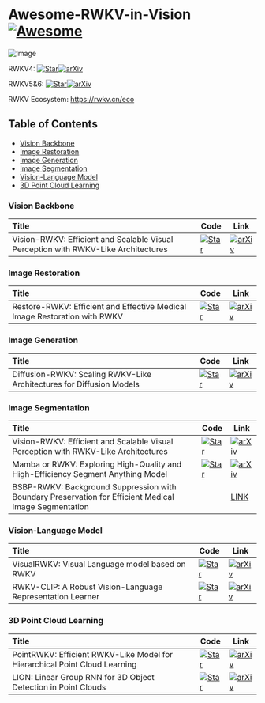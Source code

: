 # Awesome-RWKV-in-Vision [![Awesome](https://cdn.rawgit.com/sindresorhus/awesome/d7305f38d29fed78fa85652e3a63e154dd8e8829/media/badge.svg)](https://github.com/Yaziwel/Awesome-RWKV-in-Vision) 

![Image](https://pbs.twimg.com/media/GLbj1TyasAA9WF0?format=jpg&name=4096x4096)

RWKV4:  [![Star](https://img.shields.io/github/stars/BlinkDL/RWKV-LM.svg?style=social&label=Star)](https://github.com/BlinkDL/RWKV-LM)[![arXiv](https://img.shields.io/badge/arXiv-b31b1b.svg)](https://arxiv.org/abs/2305.13048)

RWKV5&6:  [![Star](https://img.shields.io/github/stars/BlinkDL/RWKV-LM.svg?style=social&label=Star)](https://github.com/BlinkDL/RWKV-LM)[![arXiv](https://img.shields.io/badge/arXiv-b31b1b.svg)](https://arxiv.org/abs/2404.05892)

RWKV Ecosystem: https://rwkv.cn/eco

## Table of Contents 

- [Vision Backbone](#vision-backbone)
- [Image Restoration](#image-restoration)
- [Image Generation](#image-generation)
- [Image Segmentation](#image-segmentation)
- [Vision-Language Model](#vision-language-model)
- [3D Point Cloud Learning](#3d-point-cloud-learning)

### Vision Backbone

| Title                                                        | Code                                                         | Link                                                         |
| :----------------------------------------------------------- | ------------------------------------------------------------ | ------------------------------------------------------------ |
| Vision-RWKV: Efficient and Scalable Visual Perception with RWKV-Like Architectures | [![Star](https://img.shields.io/github/stars/OpenGVLab/Vision-RWKV.svg?style=social&label=Star)](https://github.com/OpenGVLab/Vision-RWKV) | [![arXiv](https://img.shields.io/badge/arXiv-b31b1b.svg)](https://arxiv.org/abs/2403.02308) |

### Image Restoration

| Title                                                        | Code                                                         | Link                                                         |
| :----------------------------------------------------------- | ------------------------------------------------------------ | ------------------------------------------------------------ |
| Restore-RWKV: Efficient and Effective Medical Image Restoration with RWKV | [![Star](https://img.shields.io/github/stars/Yaziwel/Restore-RWKV.svg?style=social&label=Star)](https://github.com/Yaziwel/Restore-RWKV) | [![arXiv](https://img.shields.io/badge/arXiv-b31b1b.svg)](https://arxiv.org/abs/2407.11087) |

### Image Generation

| Title                                                        | Code                                                         | Link                                                         |
| :----------------------------------------------------------- | ------------------------------------------------------------ | ------------------------------------------------------------ |
| Diffusion-RWKV: Scaling RWKV-Like Architectures for Diffusion Models | [![Star](https://img.shields.io/github/stars/feizc/Diffusion-RWKV.svg?style=social&label=Star)](https://github.com/feizc/Diffusion-RWKV) | [![arXiv](https://img.shields.io/badge/arXiv-b31b1b.svg)](https://arxiv.org/abs/2404.04478) |

### Image Segmentation

| Title                                                        | Code                                                         | Link                                                         |
| :----------------------------------------------------------- | ------------------------------------------------------------ | ------------------------------------------------------------ |
| Vision-RWKV: Efficient and Scalable Visual Perception with RWKV-Like Architectures | [![Star](https://img.shields.io/github/stars/OpenGVLab/Vision-RWKV.svg?style=social&label=Star)](https://github.com/OpenGVLab/Vision-RWKV) | [![arXiv](https://img.shields.io/badge/arXiv-b31b1b.svg)](https://arxiv.org/abs/2403.02308) |
| Mamba or RWKV: Exploring High-Quality and High-Efficiency Segment Anything Model | [![Star](https://img.shields.io/github/stars/HarborYuan/ovsam.svg?style=social&label=Star)](https://github.com/HarborYuan/ovsam) | [![arXiv](https://img.shields.io/badge/arXiv-b31b1b.svg)](https://arxiv.org/abs/2406.19369) |
| BSBP-RWKV: Background Suppression with Boundary Preservation for Efficient Medical Image Segmentation |                                                              | [LINK](https://openreview.net/forum?id=ULD5RCk0oo)           |

### Vision-Language Model

| Title                                                      | Code                                                         | Link                                                         |
| :--------------------------------------------------------- | ------------------------------------------------------------ | ------------------------------------------------------------ |
| VisualRWKV: Visual Language model based on RWKV            | [![Star](https://img.shields.io/github/stars/howard-hou/VisualRWKV.svg?style=social&label=Star)](https://github.com/howard-hou/VisualRWKV) | [![arXiv](https://img.shields.io/badge/arXiv-b31b1b.svg)](https://arxiv.org/abs/2406.13362) |
| RWKV-CLIP: A Robust Vision-Language Representation Learner | [![Star](https://img.shields.io/github/stars/deepglint/RWKV-CLIP.svg?style=social&label=Star)](https://github.com/deepglint/RWKV-CLIP) | [![arXiv](https://img.shields.io/badge/arXiv-b31b1b.svg)](https://arxiv.org/pdf/2406.06973) |

### 3D Point Cloud Learning

| Title                                                        | Code                                                         | Link                                                         |
| :----------------------------------------------------------- | ------------------------------------------------------------ | ------------------------------------------------------------ |
| PointRWKV: Efficient RWKV-Like Model for Hierarchical Point Cloud Learning | [![Star](https://img.shields.io/github/stars/hithqd/PointRWKV.svg?style=social&label=Star)](https://github.com/hithqd/PointRWKV) | [![arXiv](https://img.shields.io/badge/arXiv-b31b1b.svg)](https://arxiv.org/abs/2405.15214) |
| LION: Linear Group RNN for 3D Object Detection in Point Clouds | [![Star](https://img.shields.io/github/stars/happinesslz/LION.svg?style=social&label=Star)](https://github.com/happinesslz/LION) | [![arXiv](https://img.shields.io/badge/arXiv-b31b1b.svg)](https://arxiv.org/pdf/2407.18232) |